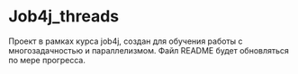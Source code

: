 # Job4j_threads

Проект в рамках курса job4j, создан для обучения работы с многозадачностью и параллелизмом. 
Файл README будет обновляться по мере прогресса.

